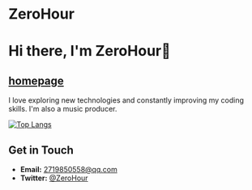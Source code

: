 # ZeroHour
# Hi there, I'm ZeroHour👋
## [homepage](https://www.zerohour.fun/)

I love exploring new technologies and constantly improving my coding skills. I'm also a music producer.

[![Top Langs](https://github-readme-stats-one-bice.vercel.app/api/top-langs/?username=ZeroHour-Z&layout=compact&role=OWNER,ORGANIZATION_MEMBER,COLLABORATOR)](https://github.com/anuraghazra/github-readme-stats)

## Get in Touch
- **Email:** 2719850558@qq.com
- **Twitter:** [@ZeroHour](https://x.com/ZeroHour0S)

